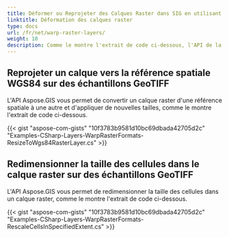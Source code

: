 ```yaml
---
title: Déformer ou Reprojeter des Calques Raster dans SIG en utilisant C#
linktitle: Déformation des calques raster
type: docs
url: /fr/net/warp-raster-layers/
weight: 10
description: Comme le montre l'extrait de code ci-dessous, l'API de la bibliothèque GIS C# vous permet de convertir, de déformer ou de reprojeter un calque raster d'une référence spatiale à une autre et d'appliquer de nouvelles tailles.
---
```


## **Reprojeter un calque vers la référence spatiale WGS84 sur des échantillons GeoTIFF**
L'API Aspose.GIS vous permet de convertir un calque raster d'une référence spatiale à une autre et d'appliquer de nouvelles tailles, comme le montre l'extrait de code ci-dessous.

{{< gist "aspose-com-gists" "10f3783b9581d10bc69dbada42705d2c" "Examples-CSharp-Layers-WarpRasterFormats-ResizeToWgs84RasterLayer.cs" >}}
## **Redimensionner la taille des cellules dans le calque raster sur des échantillons GeoTIFF**
L'API Aspose.GIS vous permet de redimensionner la taille des cellules dans un calque raster, comme le montre l'extrait de code ci-dessous.

{{< gist "aspose-com-gists" "10f3783b9581d10bc69dbada42705d2c" "Examples-CSharp-Layers-WarpRasterFormats-RescaleCellsInSpecifiedExtent.cs" >}}
